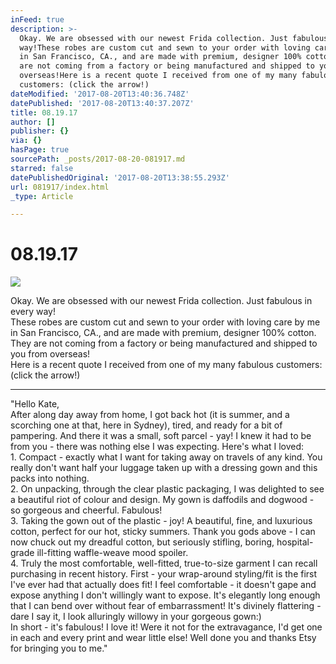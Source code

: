 ```yaml
---
inFeed: true
description: >-
  Okay. We are obsessed with our newest Frida collection. Just fabulous in every
  way!These robes are custom cut and sewn to your order with loving care by me
  in San Francisco, CA., and are made with premium, designer 100% cotton. They
  are not coming from a factory or being manufactured and shipped to you from
  overseas!Here is a recent quote I received from one of my many fabulous
  customers: (click the arrow!)
dateModified: '2017-08-20T13:40:36.748Z'
datePublished: '2017-08-20T13:40:37.207Z'
title: 08.19.17
author: []
publisher: {}
via: {}
hasPage: true
sourcePath: _posts/2017-08-20-081917.md
starred: false
datePublishedOriginal: '2017-08-20T13:38:55.293Z'
url: 081917/index.html
_type: Article

---
```

# 08.19.17
![](https://the-grid-user-content.s3-us-west-2.amazonaws.com/97054b13-85c2-40fc-ab0f-20236d42968e.jpg)

Okay. We are obsessed with our newest Frida collection. Just fabulous in every way!  
These robes are custom cut and sewn to your order with loving care by me in San Francisco, CA., and are made with premium, designer 100% cotton. They are not coming from a factory or being manufactured and shipped to you from overseas!  
Here is a recent quote I received from one of my many fabulous customers: (click the arrow!)

---

"Hello Kate,  
After along day away from home, I got back hot (it is summer, and a scorching one at that, here in Sydney), tired, and ready for a bit of pampering. And there it was a small, soft parcel - yay! I knew it had to be from you - there was nothing else I was expecting. Here's what I loved:  
1\. Compact - exactly what I want for taking away on travels of any kind. You really don't want half your luggage taken up with a dressing gown and this packs into nothing.  
2\. On unpacking, through the clear plastic packaging, I was delighted to see a beautiful riot of colour and design. My gown is daffodils and dogwood - so gorgeous and cheerful. Fabulous!  
3\. Taking the gown out of the plastic - joy! A beautiful, fine, and luxurious cotton, perfect for our hot, sticky summers. Thank you gods above - I can now chuck out my dreadful cotton, but seriously stifling, boring, hospital-grade ill-fitting waffle-weave mood spoiler.  
4\. Truly the most comfortable, well-fitted, true-to-size garment I can recall purchasing in recent history. First - your wrap-around styling/fit is the first I've ever had that actually does fit! I feel comfortable - it doesn't gape and expose anything I don't willingly want to expose. It's elegantly long enough that I can bend over without fear of embarrassment! It's divinely flattering - dare I say it, I look alluringly willowy in your gorgeous gown:)  
In short - it's fabulous! I love it! Were it not for the extravagance, I'd get one in each and every print and wear little else! Well done you and thanks Etsy for bringing you to me."